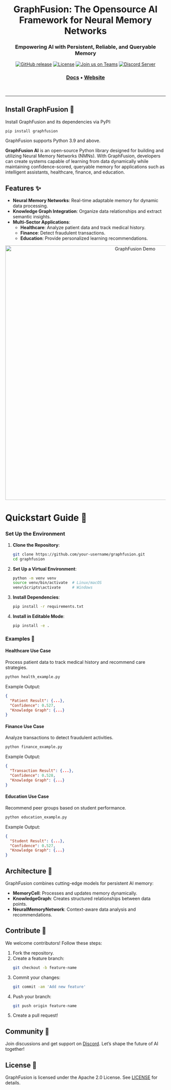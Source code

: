 

</p>
<h1 align="center" weight='300'>GraphFusion: The Opensource AI Framework for Neural Memory Networks</h1>
<h3 align="center" weight='300'>Empowering AI with Persistent, Reliable, and Queryable Memory</h3>
<div align="center">

  [![GitHub release](https://img.shields.io/badge/Github-Release-blue)](https://github.com/GraphFusion/GraphFusion-NMN/releases)
  [![License](https://img.shields.io/badge/License-Apache_2.0-blue.svg)](https://github.com/GraphFusion/GraphFusion/blob/main/LICENSE)
  [![Join us on Teams](https://img.shields.io/badge/Join-Teams-blue)](https://teams.microsoft.com/)
  [![Discord Server](https://img.shields.io/badge/Discord-Server-blue)](https://discord.gg/zK94WvRjZT)

</div>
<h3 align="center">
   <a href="https://github.com/GraphFusion/GraphFusion-NMN/blob/main/documentation.md"><b>Docs</b></a> &bull;
   <a href="https://graphfusion.github.io/graphfusion.io/"><b>Website</b></a>
</h3>
<br />

---

## Install GraphFusion 🚀
Install GraphFusion and its dependencies via PyPI:
```bash
pip install graphfusion
```

GraphFusion supports Python 3.9 and above.


**GraphFusion AI** is an open-source Python library designed for building and utilizing Neural Memory Networks (NMNs). With GraphFusion, developers can create systems capable of learning from data dynamically while maintaining confidence-scored, queryable memory for applications such as intelligent assistants, healthcare, finance, and education.


## Features ✨

- **Neural Memory Networks**: Real-time adaptable memory for dynamic data processing.
- **Knowledge Graph Integration**: Organize data relationships and extract semantic insights.
- **Multi-Sector Applications**:
  - **Healthcare**: Analyze patient data and track medical history.
  - **Finance**: Detect fraudulent transactions.
  - **Education**: Provide personalized learning recommendations.


<p align="center">
  <img src="https://example.com/graphfusion_demo.gif" alt="GraphFusion Demo" width="800">
</p>


# Quickstart Guide 🏁

### Set Up the Environment

1. **Clone the Repository**:
   ```bash
   git clone https://github.com/your-username/graphfusion.git
   cd graphfusion
   ```

2. **Set Up a Virtual Environment**:
   ```bash
   python -m venv venv
   source venv/bin/activate  # Linux/macOS
   venv\Scripts\activate     # Windows
   ```

3. **Install Dependencies**:
   ```bash
   pip install -r requirements.txt
   ```

4. **Install in Editable Mode**:
   ```bash
   pip install -e .
   ```


### Examples 🚀

#### Healthcare Use Case
Process patient data to track medical history and recommend care strategies.

```bash
python health_example.py
```

Example Output:
```json
{
  "Patient Result": {...},
  "Confidence": 0.527,
  "Knowledge Graph": {...}
}
```

#### Finance Use Case
Analyze transactions to detect fraudulent activities.

```bash
python finance_example.py
```

Example Output:
```json
{
  "Transaction Result": {...},
  "Confidence": 0.528,
  "Knowledge Graph": {...}
}
```

#### Education Use Case
Recommend peer groups based on student performance.

```bash
python education_example.py
```

Example Output:
```json
{
  "Student Result": {...},
  "Confidence": 0.527,
  "Knowledge Graph": {...}
}
```


## Architecture 🔧

GraphFusion combines cutting-edge models for persistent AI memory:

- **MemoryCell**: Processes and updates memory dynamically.
- **KnowledgeGraph**: Creates structured relationships between data points.
- **NeuralMemoryNetwork**: Context-aware data analysis and recommendations.


## Contribute 🌟

We welcome contributors! Follow these steps:

1. Fork the repository.
2. Create a feature branch:
   ```bash
   git checkout -b feature-name
   ```
3. Commit your changes:
   ```bash
   git commit -am 'Add new feature'
   ```
4. Push your branch:
   ```bash
   git push origin feature-name
   ```
5. Create a pull request!


## Community 💬

Join discussions and get support on [Discord](https://discord.gg/zK94WvRjZT). Let’s shape the future of AI together!


## License 📝

GraphFusion is licensed under the Apache 2.0 License. See [LICENSE](LICENSE) for details.  

